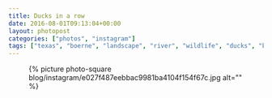```yaml
---
title: Ducks in a row
date: 2016-08-01T09:13:04+00:00
layout: photopost
categories: ["photos", "instagram"]
tags: ["texas", "boerne", "landscape", "river", "wildlife", "ducks", "birds"]
---
```


<figure class="photo photo--square">
  {% picture photo-square blog/instagram/e027f487eebbac9981ba4104f154f67c.jpg alt="" %}
</figure>


